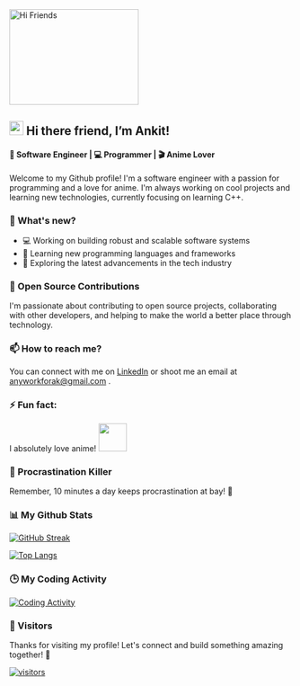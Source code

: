 <img alt="Hi Friends" src="https://user-images.githubusercontent.com/83267083/209559829-6d870627-a58f-4dbc-9f17-5cb63db4a4a4.gif" width="230" height="170">

## <img src="/../AssestsBranch/Hi.gif" height="25"> Hi there friend, I’m Ankit! 
#### 🤖 Software Engineer | 💻 Programmer | 🎬 Anime Lover 

Welcome to my Github profile! I'm a software engineer with a passion for programming and a love for anime. I'm always working on cool projects and learning new technologies, currently focusing on learning C++. 

### 🔭 What's new?

- 💻 Working on building robust and scalable software systems
- 🌱 Learning new programming languages and frameworks
- 🚀 Exploring the latest advancements in the tech industry 

### 💞️ Open Source Contributions

I'm passionate about contributing to open source projects, collaborating with other developers, and helping to make the world a better place through technology. 

### 📫 How to reach me?

You can connect with me on [LinkedIn](http://www.linkedin.com/in/itsakpatel) or shoot me an email at anyworkforak@gmail.com .

### ⚡ Fun fact: 
I absolutely love anime! <img src="https://media.tenor.com/Fo2g7NgHs_EAAAAi/anime.gif" height="50">

### 💭 Procrastination Killer
Remember, 10 minutes a day keeps procrastination at bay! 💯 

### 📊 My Github Stats 

[![GitHub Streak](http://github-readme-streak-stats.herokuapp.com?user=itsankitpatel&theme=buefy&background=FFFFFF)](https://github.com/ItsAnkitPatel)

 [![Top Langs](https://github-readme-stats.vercel.app/api/top-langs?username=itsankitpatel&show_icons=true&locale=en&layout=compact)](https://github.com/ItsAnkitPatel) 

<!--
### 💻 Technologies & Tools
<p align="center">
  <img src="https://img.shields.io/badge/JavaScript-444444?style=flat-square&logo=javascript" alt="JavaScript" />
  <img src="https://img.shields.io/badge/React-444444?style=flat-square&logo=react" alt="React" />
  <img src="https://img.shields.io/badge/Redux-444444?style=flat-square&logo=redux" alt="Redux" />
  <img src="https://img.shields.io/badge/Node.js-444444?style=flat-square&logo=node.js" alt="Node.js" />
  <img src="https://img.shields.io/badge/Express.js-444444?style=flat-square&logo=express" alt="Express.js" />
  <img src="https://img.shields.io/badge/MongoDB-444444?style=flat-square&logo=mongodb" alt="MongoDB" />
  <img src="https://img.shields.io/badge/Git-444444?style=flat-square&logo=git" alt="Git" />
  <img src="https://img.shields.io/badge/Visual Studio Code-444444?style=flat-square&logo=visual-studio-code" alt="Visual Studio Code" />
</p>
-->

### 🕒 My Coding Activity 

[![Coding Activity](https://wakatime.com/badge/user/6b7cac37-991e-4ffb-b45b-e24bc4871035.svg)](https://wakatime.com/@6b7cac37-991e-4ffb-b45b-e24bc4871035)

### 👀 Visitors
<!-- Thanks for stopping by! Don't forget to give me a follow and say hi. -->
Thanks for visiting my profile! Let's connect and build something amazing together! 🙌

[![visitors](https://visitor-badge.laobi.icu/badge?page_id=itsankitpatel)](https://github.com/ItsAnkitPatel)
